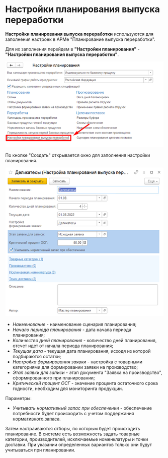 # Настройки планирования выпуска переработки

**Настройки планирования выпуска переработки** используются для заполнения настроек в АРМе "Планирование выпуска переработки".

Для их заполнения перейдем в **"Настройки планирования"** - **"Настройки планирования выпуска переработки"**.

[![1][1]][1]

По кнопке "Создать" открывается окно для заполнения настройки планирования.

[![2][2]][2]

- *Наименование* - наименование сценария планирования;
- *Начало периода планирования* - дата начала периода планирования;
- *Количество дней планирования* - количество дней планирования, отсчет идет от начала периода планирования;
- *Текущая дата* - текущая дата планирования, исходя из которой подбираются остатки;
- *Настройка формирования заявки* - настройка с товарными категориями для формировании заявки на производство;
- *Этап заявки для записи* - этап документа "Заявка на производство", сформированного при планировании;
- *Критический процент ОСГ* - значение процента остаточного срока годности, необходим для мониторинга продукции.

Параметры:

- *Учитывать нормативный запас при обеспечении* - обеспечение потребности будет происходить с учетом поддержания [нормативного запаса](../Recycling/RegulatoryStocksBasicProducts.md).

Затем настраиваются отборы, по которым будет происходить планирование. В системе есть возможность задать товарные категории, производителей, исключаемые номенклатуры и точки доставки. При указании определенных вариантов только они будут учитываться при планировании.

[1]: SetUpPlanningReleaseRework.assets\1.png
[2]: SetUpPlanningReleaseRework.assets\2.png
